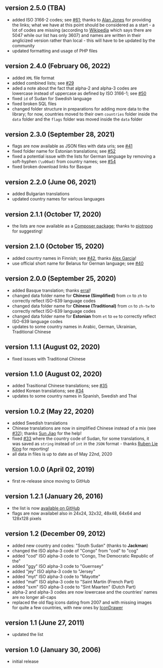 ## version 2.5.0 (TBA)

- added ISO 3166-2 codes; see [#61](https://github.com/stefangabos/world_countries/issues/61); thanks to [Alan Jones](https://github.com/asjones987) for providing the links; what we have at this point should be considered as a start - a lot of codes are missing (according to [Wikipedia](https://en.wikipedia.org/wiki/ISO_3166-2) which says there are 5047 while our list has only 3607) and names are written in their anglicized version rather than local - this will have to be updated by the community
- updated formatting and usage of PHP files


## version 2.4.0 (February 06, 2022)
- added `XML` file format
- added combined lists; see [#29](https://github.com/stefangabos/world_countries/issues/29)
- aded a note about the fact that alpha-2 and alpha-3 codes are lowercase instead of uppercase as defined by ISO 3166-1; see [#50](https://github.com/stefangabos/world_countries/issues/50)
- fixed `id` of Sudan for Swedish language
- fixed broken SQL files
- changed folder structure in preparations for adding more data to the library; for now, countries moved to their own `countries` folder inside the `data` folder and the `flags` folder was moved inside the `data` folder

## version 2.3.0 (September 28, 2021)

- flags are now available as JSON files with data uris; see [#41](https://github.com/stefangabos/world_countries/issues/41)
- fixed folder name for Estonian translations; see [#52](https://github.com/stefangabos/world_countries/issues/52)
- fixed a potential issue with the lists for German language by removing a soft-hyphen `(\u00ad)` from country names; see [#54](https://github.com/stefangabos/world_countries/issues/54)
- fixed broken download links for Basque

## version 2.2.0 (June 06, 2021)

- added Bulgarian translations
- updated country names for various languages

## version 2.1.1 (October 17, 2020)

- the lists are now available as a [Composer package](https://packagist.org/packages/stefangabos/world_countries); thanks to [piotrpog](https://github.com/piotrpog) for suggesting!

## version 2.1.0 (October 15, 2020)

- added country names in Finnish; see [#42](https://github.com/stefangabos/world_countries/issues/42), thanks [Alex Garcia](https://github.com/alexgarciab)!
- use official short name for Belarus for German language; see [#40](https://github.com/stefangabos/world_countries/issues/40)

## version 2.0.0 (September 25, 2020)

- added Basque translation; thanks [erral](https://github.com/erral)!
- changed data folder name for **Chinese (Simplified)** from `cn` to `zh` to correctly reflect ISO-639 language codes
- changed data folder name for **Chinese (Traditional)** from `cn` to `zh-tw` to correctly reflect ISO-639 language codes
- changed data folder name for **Estonian** from `et` to `ee` to correctly reflect ISO-639 language codes
- updates to some country names in Arabic, German, Ukrainian, Traditional Chinese

## version 1.1.1 (August 02, 2020)

- fixed issues with Traditional Chinese

## version 1.1.0 (August 02, 2020)

- added Trasitional Chinese translations; see [#35](https://github.com/stefangabos/world_countries/pull/35)
- added Korean translations; see [#34](https://github.com/stefangabos/world_countries/pull/34)
- updates to some country names in Spanish, Swedish and Thai

## version 1.0.2 (May 22, 2020)

- added Swedish translations
- Chinese translations are now in simplified Chinese instead of a mix (see [#32](https://github.com/stefangabos/world_countries/pull/32)); thanks [Sun Jiao](https://github.com/sun-jiao) for the help!
- fixed [#33](https://github.com/stefangabos/world_countries/pull/33) where the country code of Sudan, for some translations, it was saved as `string` instead of `int` in the `JSON` format - thanks [Ruben Lie King](https://github.com/rl-king) for reporting!
- all data in files is up to date as of May 22nd, 2020

## version 1.0.0 (April 02, 2019)

- first re-release since moving to GitHub

## version 1.2.1 (January 26, 2016)

- the list is now [available on GitHub](https://github.com/stefangabos/world_countries)
- flags are now availabel also in 24x24, 32x32, 48x48, 64x64 and 128x128 pixels

## version 1.2 (December 09, 2012)

- added new country and codes: "South Sudan" (thanks to **Jackman**)
- changed the ISO alpha-3 code of "Congo" from "cod" to "cog"
- added "cod" ISO alpha-3 code to "Congo, The Democratic Republic of the"
- added "ggy" ISO alpha-3 code to "Guernsey"
- added "jey" ISO alpha-3 code to "Jersey"
- added "myt" ISO alpha-3 code to "Mayotte"
- added "maf" ISO alpha-3 code to "Saint Martin (French Part)
- added "sxm" ISO alpha-3 code to "Sint Maarten" (Dutch Part)
- alpha-2 and alpha-3 codes are now lowercase and the countries' names are no longer all-caps
- replaced the old flag icons dating from 2007 and with missing images for quite a few countries, with new ones by [IconDrawer](http://icondrawer.com/free.php)

## version 1.1 (June 27, 2011)

- updated the list

## version 1.0 (January 30, 2006)

- initial release

